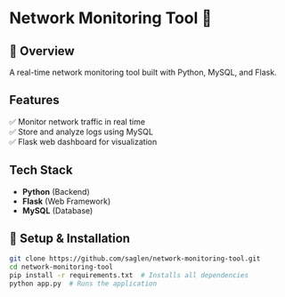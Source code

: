 # Network Monitoring Tool 🚀

## 📌 Overview
A real-time network monitoring tool built with Python, MySQL, and Flask.

## Features
✅ Monitor network traffic in real time  
✅ Store and analyze logs using MySQL  
✅ Flask web dashboard for visualization  

## Tech Stack
- **Python** (Backend)
- **Flask** (Web Framework)
- **MySQL** (Database)

## 🚀 Setup & Installation
```sh
git clone https://github.com/saglen/network-monitoring-tool.git
cd network-monitoring-tool
pip install -r requirements.txt  # Installs all dependencies
python app.py  # Runs the application


